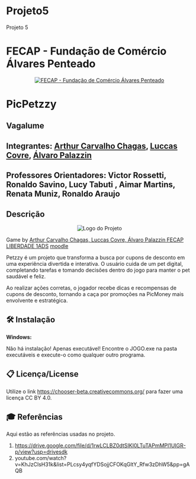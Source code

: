 # Projeto5
Projeto 5
# FECAP - Fundação de Comércio Álvares Penteado

<p align="center">
<a href= "https://www.fecap.br/"><img src="https://encrypted-tbn0.gstatic.com/images?q=tbn:ANd9GcRhZPrRa89Kma0ZZogxm0pi-tCn_TLKeHGVxywp-LXAFGR3B1DPouAJYHgKZGV0XTEf4AE&usqp=CAU" alt="FECAP - Fundação de Comércio Álvares Penteado" border="0"></a>
</p>

# PicPetzzy

## Vagalume

## Integrantes: <a href="https://www.linkedin.com/in/arthur-carvalho-chagas-1a7537382/">Arthur Carvalho Chagas</a>, <a href="https://www.linkedin.com/in/luccas-covre/">Luccas Covre</a>, <a href="http://www.linkedin.com/in/álvaro-palazzin-053784271/">Álvaro Palazzin</a>

## Professores Orientadores: Victor Rossetti</a>, Ronaldo Savino</a>, Lucy Tabuti</a> , Aimar Martins</a>, Renata Muniz</a>, Ronaldo Araujo</a>

## Descrição

<p align="center">
    <img src="https://i.imgur.com/XYZ123W.jpg" alt="Logo do Projeto" border="0">
</p>
Game by <a href="">Arthur Carvalho Chagas, Luccas Covre, Álvaro Palazzin </a> <a rel="license" href="">FECAP LIBERDADE 1ADS</a> <a href="">moodle</a>
</p>


Petzzy é um projeto que transforma a busca por cupons de desconto em uma experiência divertida e interativa. O usuário cuida de um pet digital, completando tarefas e tomando decisões dentro do jogo para manter o pet saudável e feliz.

Ao realizar ações corretas, o jogador recebe dicas e recompensas de cupons de desconto, tornando a caça por promoções na PicMoney mais envolvente e estratégica.

## 🛠 Instalação

<b>Windows:</b>

Não há instalação! Apenas executável!
Encontre o JOGO.exe na pasta executáveis e execute-o como qualquer outro programa.

## 📋 Licença/License
Utilize o link <https://chooser-beta.creativecommons.org/> para fazer uma licença CC BY 4.0.

## 🎓 Referências

Aqui estão as referências usadas no projeto.

1. https://drive.google.com/file/d/1rwLCLBZ0dtSIKI0LTuTAPmMPl1UIGR-p/view?usp=drivesdk
2. youtube.com/watch?v=KhJzClsH31k&list=PLcsy4yqfYDSojjCFOKqGltY_Rfw3zDhW5&pp=gAQB
